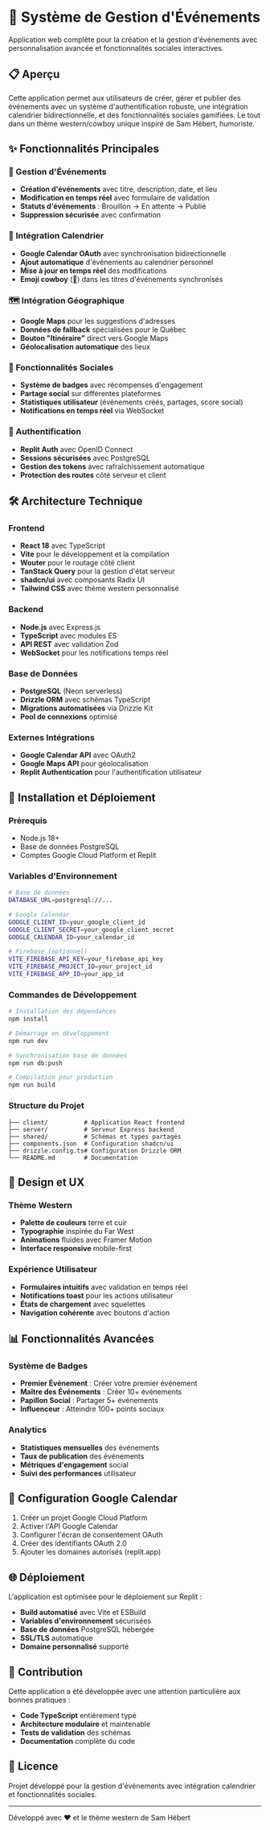 # 🤠 Système de Gestion d'Événements

Application web complète pour la création et la gestion d'événements avec personnalisation avancée et fonctionnalités sociales interactives.

## 📋 Aperçu

Cette application permet aux utilisateurs de créer, gérer et publier des événements avec un système d'authentification robuste, une intégration calendrier bidirectionnelle, et des fonctionnalités sociales gamifiées. Le tout dans un thème western/cowboy unique inspiré de Sam Hébert, humoriste.

## ✨ Fonctionnalités Principales

### 🎫 Gestion d'Événements
- **Création d'événements** avec titre, description, date, et lieu
- **Modification en temps réel** avec formulaire de validation
- **Statuts d'événements** : Brouillon → En attente → Publié
- **Suppression sécurisée** avec confirmation

### 📅 Intégration Calendrier
- **Google Calendar OAuth** avec synchronisation bidirectionnelle
- **Ajout automatique** d'événements au calendrier personnel
- **Mise à jour en temps réel** des modifications
- **Emoji cowboy** (🤠) dans les titres d'événements synchronisés

### 🗺️ Intégration Géographique
- **Google Maps** pour les suggestions d'adresses
- **Données de fallback** spécialisées pour le Québec
- **Bouton "Itinéraire"** direct vers Google Maps
- **Géolocalisation automatique** des lieux

### 👥 Fonctionnalités Sociales
- **Système de badges** avec récompenses d'engagement
- **Partage social** sur différentes plateformes
- **Statistiques utilisateur** (événements créés, partages, score social)
- **Notifications en temps réel** via WebSocket

### 🔐 Authentification
- **Replit Auth** avec OpenID Connect
- **Sessions sécurisées** avec PostgreSQL
- **Gestion des tokens** avec rafraîchissement automatique
- **Protection des routes** côté serveur et client

## 🛠️ Architecture Technique

### Frontend
- **React 18** avec TypeScript
- **Vite** pour le développement et la compilation
- **Wouter** pour le routage côté client
- **TanStack Query** pour la gestion d'état serveur
- **shadcn/ui** avec composants Radix UI
- **Tailwind CSS** avec thème western personnalisé

### Backend
- **Node.js** avec Express.js
- **TypeScript** avec modules ES
- **API REST** avec validation Zod
- **WebSocket** pour les notifications temps réel

### Base de Données
- **PostgreSQL** (Neon serverless)
- **Drizzle ORM** avec schémas TypeScript
- **Migrations automatisées** via Drizzle Kit
- **Pool de connexions** optimisé

### Externes Intégrations
- **Google Calendar API** avec OAuth2
- **Google Maps API** pour géolocalisation
- **Replit Authentication** pour l'authentification utilisateur

## 🚀 Installation et Déploiement

### Prérequis
- Node.js 18+
- Base de données PostgreSQL
- Comptes Google Cloud Platform et Replit

### Variables d'Environnement
```bash
# Base de données
DATABASE_URL=postgresql://...

# Google Calendar
GOOGLE_CLIENT_ID=your_google_client_id
GOOGLE_CLIENT_SECRET=your_google_client_secret
GOOGLE_CALENDAR_ID=your_calendar_id

# Firebase (optionnel)
VITE_FIREBASE_API_KEY=your_firebase_api_key
VITE_FIREBASE_PROJECT_ID=your_project_id
VITE_FIREBASE_APP_ID=your_app_id
```

### Commandes de Développement
```bash
# Installation des dépendances
npm install

# Démarrage en développement
npm run dev

# Synchronisation base de données
npm run db:push

# Compilation pour production
npm run build
```

### Structure du Projet
```
├── client/          # Application React frontend
├── server/          # Serveur Express backend  
├── shared/          # Schémas et types partagés
├── components.json  # Configuration shadcn/ui
├── drizzle.config.ts# Configuration Drizzle ORM
└── README.md        # Documentation
```

## 🎨 Design et UX

### Thème Western
- **Palette de couleurs** terre et cuir
- **Typographie** inspirée du Far West
- **Animations** fluides avec Framer Motion
- **Interface responsive** mobile-first

### Expérience Utilisateur
- **Formulaires intuitifs** avec validation en temps réel
- **Notifications toast** pour les actions utilisateur
- **États de chargement** avec squelettes
- **Navigation cohérente** avec boutons d'action

## 📊 Fonctionnalités Avancées

### Système de Badges
- **Premier Événement** : Créer votre premier événement
- **Maître des Événements** : Créer 10+ événements
- **Papillon Social** : Partager 5+ événements
- **Influenceur** : Atteindre 100+ points sociaux

### Analytics
- **Statistiques mensuelles** des événements
- **Taux de publication** des événements
- **Métriques d'engagement** social
- **Suivi des performances** utilisateur

## 🔧 Configuration Google Calendar

1. Créer un projet Google Cloud Platform
2. Activer l'API Google Calendar
3. Configurer l'écran de consentement OAuth
4. Créer des identifiants OAuth 2.0
5. Ajouter les domaines autorisés (replit.app)

## 🌐 Déploiement

L'application est optimisée pour le déploiement sur Replit :
- **Build automatisé** avec Vite et ESBuild
- **Variables d'environnement** sécurisées
- **Base de données** PostgreSQL hébergée
- **SSL/TLS** automatique
- **Domaine personnalisé** supporté

## 🤝 Contribution

Cette application a été développée avec une attention particulière aux bonnes pratiques :
- **Code TypeScript** entièrement typé
- **Architecture modulaire** et maintenable
- **Tests de validation** des schémas
- **Documentation** complète du code

## 📝 Licence

Projet développé pour la gestion d'événements avec intégration calendrier et fonctionnalités sociales.

---

Développé avec ❤️ et le thème western de Sam Hébert